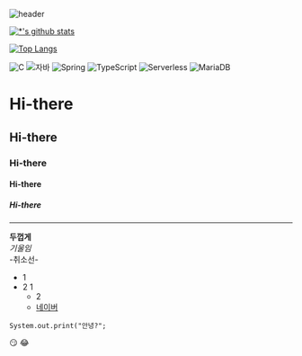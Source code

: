 ![header](https://capsule-render.vercel.app/api?type=wave&color=auto&height=300&section=header&text=깃허브%20특강&fontSize=90&animation=scaleIn)

[![*'s github stats](https://github-readme-stats.vercel.app/api?username=Baekminseokj)](https://github.com/Baekminseokj)

[![Top Langs](https://github-readme-stats.vercel.app/api/top-langs/?username=Baekminseokj)](https://github.com/Baekminseokj/github-readme-stats)

![C](https://img.shields.io/badge/-C-123456?style=flat-square&logo=C&logoColor=black)
![자바](https://img.shields.io/badge/-자바-007396?style=flat&logo=Java&logoColor=ffffff)
![Spring](https://img.shields.io/badge/-Spring-6DB33F?style=for-the-badge&logo=Spring&logoColor=white)
![TypeScript](https://img.shields.io/badge/-TypeScript-3178C6?style=flat-square&logo=TypeScript&logoColor=white)
![Serverless](https://img.shields.io/badge/-Serverless-FD5750?style=flat-square&logo=Serverless&logoColor=magenta)
![MariaDB](https://img.shields.io/badge/-MariaDB-1F305F?style=flat-square&logo=mariadb&logoColor=white)


# Hi-there 
## Hi-there
### Hi-there
#### Hi-there
##### Hi-there
---
**두껍게** <br>
*기울임* <br>
-취소선-
* 1
* 2
   1
  - 2
  - [네이버](naver.com)
 

```
System.out.print("안녕?";
```

😏
😂
